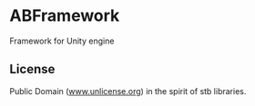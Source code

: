 
ABFramework
===========

Framework for Unity engine


License
-------
Public Domain (www.unlicense.org) in the spirit of stb libraries.
